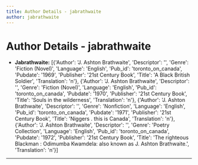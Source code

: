 ```yaml
---
title: Author Details - jabrathwaite
author: jabrathwaite
---
```


# Author Details - jabrathwaite

<ul>
    <li><strong>Jabrathwaite:</strong> [{'Author': 'J. Ashton Brathwaite', 'Descriptor': '', 'Genre': 'Fiction (Novel)', 'Language': 'English', 'Pub_id': 'toronto_on_canada', 'Pubdate': '1969', 'Publisher': '21st Century Book', 'Title': 'A Black British Soldier', 'Translation': 'n'}, {'Author': 'J. Ashton Brathwaite', 'Descriptor': '', 'Genre': 'Fiction (Novel)', 'Language': 'English', 'Pub_id': 'toronto_on_canada', 'Pubdate': '1970', 'Publisher': '21st Century Book', 'Title': 'Souls in the wilderness', 'Translation': 'n'}, {'Author': 'J. Ashton Brathwaite', 'Descriptor': '', 'Genre': 'Nonfiction', 'Language': 'English', 'Pub_id': 'toronto_on_canada', 'Pubdate': '1971', 'Publisher': '21st Century Book', 'Title': 'Niggers . this is Canada', 'Translation': 'n'}, {'Author': 'J. Ashton Brathwaite', 'Descriptor': '', 'Genre': 'Poetry Collection', 'Language': 'English', 'Pub_id': 'toronto_on_canada', 'Pubdate': '1972', 'Publisher': '21st Century Book', 'Title': 'The righteous Blackman : Odimumba Kwamdela: also known as J. Ashton Brathwaite.', 'Translation': 'n'}]</li>
</ul>
<hr>